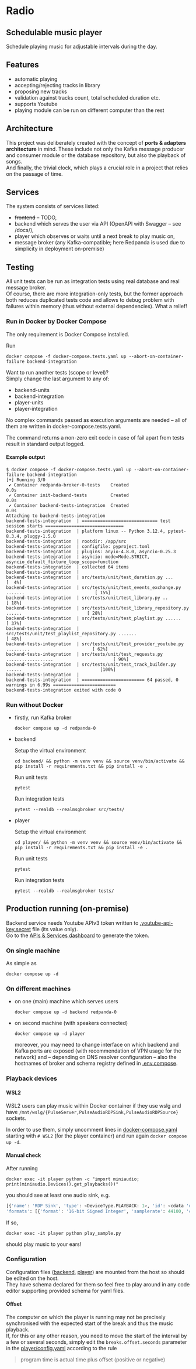 # Radio

## Schedulable music player

Schedule playing music for adjustable intervals during the day.

## Features

- automatic playing
- accepting/rejecting tracks in library
- proposing new tracks
- validation against tracks count, total scheduled duration etc.
- supports Youtube
- playing module can be run on different computer than the rest

## Architecture

This project was deliberately created with the concept of **ports & adapters architecture** in mind.
These include not only the Kafka message producer and consumer module or the database repository,
but also the playback of songs.  
And finally, the trivial clock, which plays a crucial role in a project that relies on the passage of time.

## Services

The system consists of services listed:

- ~~frontend~~ – TODO,
- backend which serves the user via API (OpenAPI with Swagger – see /docs/),
- player which observes or waits until a next break to play music on,
- message broker (any Kafka-compatible; here Redpanda is used due to simplicity in deployment on-premise)

## Testing

All unit tests can be run as integration tests using real database and real message broker.  
Of course, there are more integration-only tests, but the former approach both reduces duplicated tests code and allows to debug problem with failures within memory (thus without external dependencies). What a relief!

### Run in Docker by Docker Compose

The only requirement is Docker Compose installed.

Run

```shell
docker compose -f docker-compose.tests.yaml up --abort-on-container-failure backend-integration
```

Want to run another tests (scope or level)?  
Simply change the last argument to any of:

- backend-units
- backend-integration
- player-units
- player-integration

No complex commands passed as execution arguments are needed – all of them are written in docker-compose.tests.yaml.

The command returns a non-zero exit code in case of fail apart from tests result in standard output logged.

#### Example output

```shell
$ docker compose -f docker-compose.tests.yaml up --abort-on-container-failure backend-integration
[+] Running 3/0
 ✔ Container redpanda-broker-0-tests    Created                                                                    0.0s
 ✔ Container init-backend-tests         Created                                                                    0.0s
 ✔ Container backend-tests-integration  Created                                                                    0.0s
Attaching to backend-tests-integration
backend-tests-integration  | ============================= test session starts ==============================
backend-tests-integration  | platform linux -- Python 3.12.4, pytest-8.3.4, pluggy-1.5.0
backend-tests-integration  | rootdir: /app/src
backend-tests-integration  | configfile: pyproject.toml
backend-tests-integration  | plugins: anyio-4.8.0, asyncio-0.25.3
backend-tests-integration  | asyncio: mode=Mode.STRICT, asyncio_default_fixture_loop_scope=function
backend-tests-integration  | collected 64 items
backend-tests-integration  |
backend-tests-integration  | src/tests/unit/test_duration.py ...                                      [  4%]
backend-tests-integration  | src/tests/unit/test_events_exchange.py .......                           [ 15%]
backend-tests-integration  | src/tests/unit/test_library.py ..                                        [ 18%]
backend-tests-integration  | src/tests/unit/test_library_repository.py ......                         [ 28%]
backend-tests-integration  | src/tests/unit/test_playlist.py ......                                   [ 37%]
backend-tests-integration  | src/tests/unit/test_playlist_repository.py .......                       [ 48%]
backend-tests-integration  | src/tests/unit/test_provider_youtube.py .........                        [ 62%]
backend-tests-integration  | src/tests/unit/test_requests.py ..................                       [ 90%]
backend-tests-integration  | src/tests/unit/test_track_builder.py ......                              [100%]
backend-tests-integration  |
backend-tests-integration  | ======================== 64 passed, 0 warnings in 6.99s ========================
backend-tests-integration exited with code 0
```

### Run without Docker

- firstly, run Kafka broker

    ```shell
    docker compose up -d redpanda-0
    ```

- backend

    Setup the virtual environment

    ```shell
    cd backend/ && python -m venv venv && source venv/bin/activate && pip install -r requirements.txt && pip install -e .
    ```

    Run unit tests

    ```shell
    pytest
    ```

    Run integration tests

    ```shell
    pytest --realdb --realmsgbroker src/tests/
    ```

- player

    Setup the virtual environment

    ```shell
    cd player/ && python -m venv venv && source venv/bin/activate && pip install -r requirements.txt && pip install -e .
    ```

    Run unit tests

    ```shell
    pytest
    ```

    Run integration tests

    ```shell
    pytest --realdb --realmsgbroker tests/
    ```

## Production running (on-premise)

Backend service needs Youtube APIv3 token written to [.youtube-api-key.secret](.youtube-api-key.secret) file (its value only).  
Go to the [APIs & Services dashboard](https://console.cloud.google.com/apis/dashboard) to generate the token.

### On single machine

As simple as

```shell
docker compose up -d
```

### On different machines

- on one (main) machine which serves users

    ```shell
    docker compose up -d backend redpanda-0
    ```

- on second machine (with speakers connected)

    ```shell
    docker compose up -d player
    ```

    moreover, you may need to change interface on which backend and Kafka ports are exposed (with recommendation of VPN usage for the network)
    and – depending on DNS resolver configuration – also the hostnames of broker and schema registry defined in [.env.compose](.env.compose).

### Playback devices

#### WSL2

WSL2 users can play music within Docker container if they use wslg and have `/mnt/wslg/{PulseServer,PulseAudioRDPSink,PulseAudioRDPSource}` sockets.

In order to use them, simply uncomment lines in [docker-compose.yaml](docker-compose.yaml) starting with `# WSL2` (for the player container) and run again `docker compose up -d`.

#### Manual check

After running

```shell
docker exec -it player python -c "import miniaudio; print(miniaudio.Devices().get_playbacks())"
```

you should see at least one audio sink, e.g.

```python
[{'name': 'RDP Sink', 'type': <DeviceType.PLAYBACK: 1>, 'id': <cdata 'union ma_device_id *' owning 256 bytes>, 
'formats': [{'format': '16-bit Signed Integer', 'samplerate': 44100, 'channels': 2}]}]
```

If so,

```shell
docker exec -it player python play_sample.py
```

should play music to your ears!

### Configuration

Configuration files ([backend](backend/config.yaml), [player](player/config.yaml)) are mounted from the host so should be edited on the host.  
They have schema declared for them so feel free to play around in any code editor supporting provided schema for yaml files.

#### Offset

The computer on which the player is running may not be precisely synchronised with the expected start of the break and thus the music playback.  
If, for this or any other reason, you need to move the start of the interval by a few or several seconds, simply edit the `breaks.offset.seconds` parameter in the [player/config.yaml](player/config.yaml) according to the rule

> program time is actual time plus offset (positive or negative)
